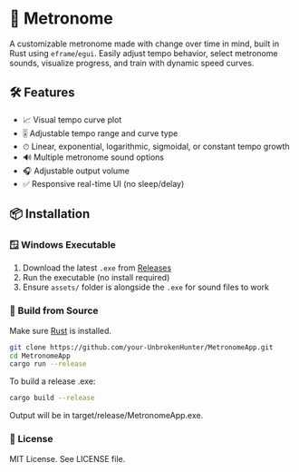 # 🎵 Metronome

A customizable metronome made with change over time in mind, built in Rust using `eframe`/`egui`. Easily adjust tempo behavior, select metronome sounds, visualize progress, and train with dynamic speed curves.

## 🛠 Features

- 📈 Visual tempo curve plot
- 🎚 Adjustable tempo range and curve type
- ⏱ Linear, exponential, logarithmic, sigmoidal, or constant tempo growth
- 🔊 Multiple metronome sound options
- 🎧 Adjustable output volume
- ✅ Responsive real-time UI (no sleep/delay)

## 📦 Installation

### 🪟 Windows Executable

1. Download the latest `.exe` from [Releases](https://github.com/your-UnbrokenHunter/MetronomeApp/releases)
2. Run the executable (no install required)
3. Ensure `assets/` folder is alongside the `.exe` for sound files to work

### 🧪 Build from Source

Make sure [Rust](https://www.rust-lang.org/tools/install) is installed.

```bash
git clone https://github.com/your-UnbrokenHunter/MetronomeApp.git
cd MetronomeApp
cargo run --release
```

To build a release .exe:

```bash
cargo build --release
```

Output will be in target/release/MetronomeApp.exe.

### 📄 License

MIT License. See LICENSE file.
